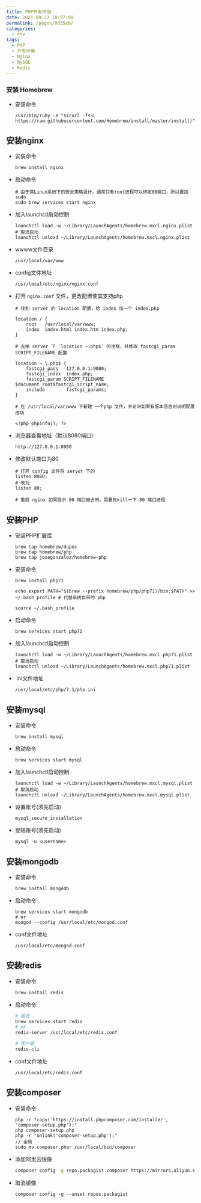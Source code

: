 ```yaml
---
title: PHP开发环境
date: 2021-09-22 10:57:00
permalink: /pages/9d35cb/
categories:
  - env
tags:
  - PHP
  - 开发环境
  - Nginx
  - MySQL
  - Redis
---
```


### 安装 Homebrew
- 安装命令
    ```
    /usr/bin/ruby -e "$(curl -fsSL https://raw.githubusercontent.com/Homebrew/install/master/install)"
    ```  

## 安装nginx
- 安装命令
    ```
    brew install nginx
    ```   
- 启动命令
    ```
    # 由于类Linux系统下的安全策略设计，通常只有root进程可以绑定80端口，所以要加sudo
    sudo brew services start nginx
    ```
- 加入launchctl启动控制

    ```
    launchctl load -w ~/Library/LaunchAgents/homebrew.mxcl.nginx.plist
    # 取消启动
    launchctl unload ~/Library/LaunchAgents/homebrew.mxcl.nginx.plist
    ```
         
- wwww文件目录
    ```
    /usr/local/var/www
    ```
- config文件地址
    ```
    /usr/local/etc/nginx/nginx.conf
    ```
- 打开 `nginx.conf` 文件，更改配置使其支持php

    ```
    # 找到 server 的 location 配置，给 index 加一个 index.php
    
    location / {
        root   /usr/local/var/www;
        index  index.html index.htm index.php;
    }
        
    # 去掉 server 下 `location ~.php$` 的注释，并修改 fastcgi_param SCRIPT_FILENAME 配置
    
    location ~ \.php$ {
        fastcgi_pass   127.0.0.1:9000;
        fastcgi_index  index.php;
        fastcgi_param SCRIPT_FILENAME $document_root$fastcgi_script_name;
        include        fastcgi_params;
    }
        
    # 在 /usr/local/var/www 下新建 一个php 文件，并访问如果有版本信息则说明配置成功
    
    <?php phpinfo(); ?>

    ```
        
- 浏览器查看地址（默认8080端口）
    ```
    http://127.0.0.1:8080
    ```
- 修改默认端口为80

    ```
    # 打开 config 文件将 server 下的 
    listen 8080;
    # 改为
    listen 80;
    
    # 重启 nginx 如果提示 80 端口被占用，需要先kill一下 80 端口进程
    ```
        
## 安装PHP
- 安装PHP扩展库
    
    ```
    brew tap homebrew/dupes
    brew tap homebrew/php
    brew tap josegonzalez/homebrew-php
    ```

- 安装命令
    ```
    brew install php71
    
    echo export PATH="$(brew --prefix homebrew/php/php71)/bin:$PATH" >> ~/.bash_profile # 代替系统自带的 php
    
    source ~/.bash_profile
    ```

- 启动命令
    ```
    brew services start php71
    ```
        
- 加入launchctl启动控制

    ```
    launchctl load -w ~/Library/LaunchAgents/homebrew.mxcl.php71.plist
    # 取消启动
    launchctl unload ~/Library/LaunchAgents/homebrew.mxcl.php71.plist
    ```
          
- .ini文件地址
    ```
    /usr/local/etc/php/7.1/php.ini
    ```

## 安装mysql
- 安装命令
    ```
    brew install mysql
    ```
- 启动命令
    ```
    brew services start mysql
    ```
- 加入launchctl启动控制

    ```
    launchctl load -w ~/Library/LaunchAgents/homebrew.mxcl.mysql.plist
    # 取消启动
    launchctl unload ~/Library/LaunchAgents/homebrew.mxcl.mysql.plist
    ```
    
- 设置账号(须先启动)
    ```
    mysql_secure_installation
    ```

- 登陆账号(须先启动)
    ```
    mysql -u <username>
    ```
        
## 安装mongodb
- 安装命令
    ```
    brew install mongodb
    ```
- 启动命令
    ```
    brew services start mongodb
    # or
    mongod --config /usr/local/etc/mongod.conf
    ```

- conf文件地址
    ```
    /usr/local/etc/mongod.conf
    ```
        
## 安装redis
- 安装命令
    ```
    brew install redis
    ```
- 启动命令
    ```bash
    # 服务
    brew services start redis
    # or
    redis-server /usr/local/etc/redis.conf
    
    # 客户端
    redis-cli
    ```

- conf文件地址
    ```
    /usr/local/etc/redis.conf
    ```

## 安装composer
- 安装命令
    ```
    php -r "copy('https://install.phpcomposer.com/installer', 'composer-setup.php');"
    php composer-setup.php
    php -r "unlink('composer-setup.php');"
    // 全局
    sudo mv composer.phar /usr/local/bin/composer
    ```
- 添加阿里云镜像
    ```bash
    composer config -g repo.packagist composer https://mirrors.aliyun.com/composer/
    ```
- 取消镜像
    ```
    composer config -g --unset repos.packagist
    ```
